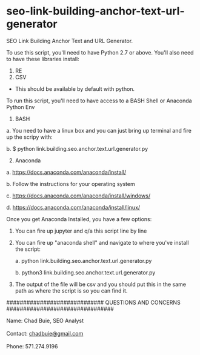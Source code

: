 # seo-link-building-anchor-text-url-generator
SEO Link Building Anchor Text and URL Generator. 

To use this script, you'll need to have Python 2.7 or above. You'll also need to have these libraries install:

1. RE
2. CSV

* This should be available by default with python. 

To run this script, you'll need to have access to a BASH Shell or Anaconda Python Env

1. BASH

  a. You need to have a linux box and you can just bring up terminal and fire up the scripy with:
  
  b. $ python link.building.seo.anchor.text.url.generator.py
  

2. Anaconda 

  a. https://docs.anaconda.com/anaconda/install/
  
  b. Follow the instructions for your operating system
  
  c. https://docs.anaconda.com/anaconda/install/windows/
  
  d. https://docs.anaconda.com/anaconda/install/linux/
  
   Once you get Anaconda Installed, you have a few options:
   
   1. You can fire up jupyter and q/a this script line by line 
   
   2. You can fire up "anaconda shell" and navigate to where you've install the script:
   
       a. python link.building.seo.anchor.text.url.generator.py
       
       b. python3 link.building.seo.anchor.text.url.generator.py
       
   
   3. The output of the file will be csv and you should put this in the same path as where the script is so you can find it. 
   
   
  ############################# QUESTIONS AND CONCERNS ################################
  
  Name: Chad Buie, SEO Analyst
  <br />
  <br />
  Contact: chadbuie@gmail.com
  <br />
  <br />
  Phone: 571.274.9196
